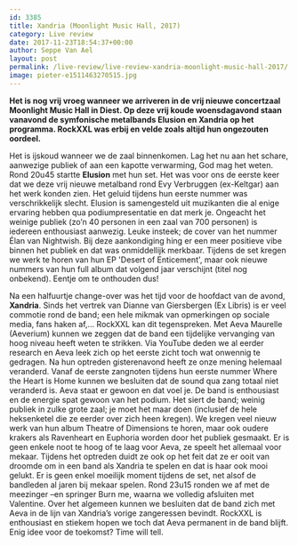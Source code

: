 ```yaml
---
id: 3385
title: Xandria (Moonlight Music Hall, 2017)
category: Live review
date: 2017-11-23T18:54:37+00:00
author: Seppe Van Ael
layout: post
permalink: /live-review/live-review-xandria-moonlight-music-hall-2017/
image: pieter-e1511463270515.jpg
---
```

**Het is nog vrij vroeg wanneer we arriveren in de vrij nieuwe concertzaal Moonlight Music Hall in Diest. Op deze vrij koude woensdagavond staan vanavond de symfonische metalbands Elusion en Xandria op het programma. RockXXL was erbij en velde zoals altijd hun ongezouten oordeel.**

Het is ijskoud wanneer we de zaal binnenkomen. Lag het nu aan het schare, aanwezige publiek of aan een kapotte verwarming, God mag het weten. Rond 20u45 startte **Elusion** met hun set. Het was voor ons de eerste keer dat we deze vrij nieuwe metalband rond Evy Verbruggen (ex-Keltgar) aan het werk konden zien. Het geluid tijdens hun eerste nummer was verschrikkelijk slecht. Elusion is samengesteld uit muzikanten die al enige ervaring hebben qua podiumpresentatie en dat merk je. Ongeacht het weinige publiek (zo’n 40 personen in een zaal van 700 personen) is iedereen enthousiast aanwezig. Leuke insteek; de cover van het nummer Élan van Nightwish. Bij deze aankondiging hing er een meer positieve vibe binnen het publiek en dat was onmiddellijk merkbaar. Tijdens de set kregen we werk te horen van hun EP 'Desert of Enticement', maar ook nieuwe nummers van hun full album dat volgend jaar verschijnt (titel nog onbekend). Eentje om te onthouden dus!

Na een halfuurtje change-over was het tijd voor de hoofdact van de avond, **Xandria**. Sinds het vertrek van Dianne van Giersbergen (Ex Libris) is er veel commotie rond de band; een hele mikmak van opmerkingen op sociale media, fans haken af,… RockXXL kan dit tegenspreken. Met Aeva Maurelle (Aeverium) kunnen we zeggen dat de band een tijdelijke vervanging van hoog niveau heeft weten te strikken. Via YouTube deden we al eerder research en Aeva leek zich op het eerste zicht toch wat onwennig te gedragen. Na hun optreden gisterenavond heeft ze onze mening helemaal veranderd. Vanaf de eerste zangnoten tijdens hun eerste nummer Where the Heart is Home kunnen we besluiten dat de sound qua zang totaal niet veranderd is. Aeva staat er gewoon en dat voel je. De band is enthousiast en de energie spat gewoon van het podium. Het siert de band; weinig publiek in zulke grote zaal; je moet het maar doen (inclusief de hele heksenketel die ze eerder over zich heen kregen). We kregen veel nieuw werk van hun album Theatre of Dimensions te horen, maar ook oudere krakers als Ravenheart en Euphoria worden door het publiek gesmaakt. Er is geen enkele noot te hoog of te laag voor Aeva, ze speelt het allemaal voor mekaar. Tijdens het optreden duidt ze ook op het feit dat ze er ooit van droomde om in een band als Xandria te spelen en dat is haar ook mooi gelukt. Er is geen enkel moeilijk moment tijdens de set, net alsof de bandleden al jaren bij mekaar spelen. Rond 23u15 ronden we af met de meezinger –en springer Burn me, waarna we volledig afsluiten met Valentine. Over het algemeen kunnen we besluiten dat de band zich met Aeva in de lijn van Xandria’s vorige zangeressen bevindt. RockXXL is enthousiast en stiekem hopen we toch dat Aeva permanent in de band blijft. Enig idee voor de toekomst? Time will tell.